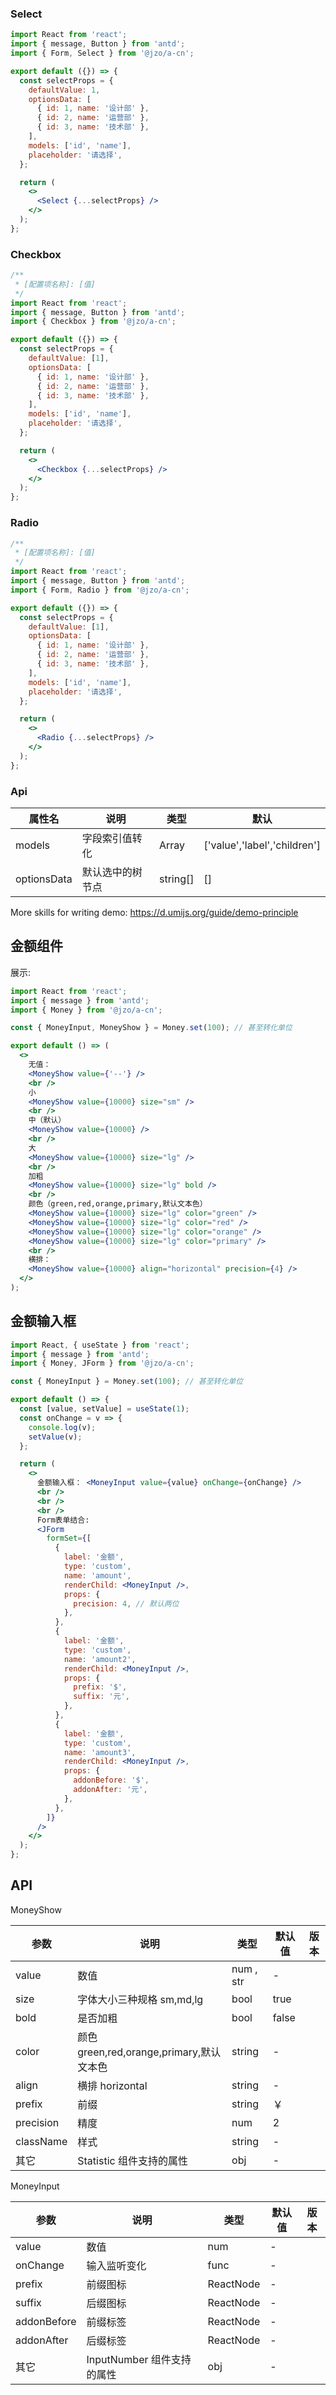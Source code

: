 ### Select

```jsx
import React from 'react';
import { message, Button } from 'antd';
import { Form, Select } from '@jzo/a-cn';

export default ({}) => {
  const selectProps = {
    defaultValue: 1,
    optionsData: [
      { id: 1, name: '设计部' },
      { id: 2, name: '运营部' },
      { id: 3, name: '技术部' },
    ],
    models: ['id', 'name'],
    placeholder: '请选择',
  };

  return (
    <>
      <Select {...selectProps} />
    </>
  );
};
```

### Checkbox

```jsx
/**
 * [配置项名称]: [值]
 */
import React from 'react';
import { message, Button } from 'antd';
import { Checkbox } from '@jzo/a-cn';

export default ({}) => {
  const selectProps = {
    defaultValue: [1],
    optionsData: [
      { id: 1, name: '设计部' },
      { id: 2, name: '运营部' },
      { id: 3, name: '技术部' },
    ],
    models: ['id', 'name'],
    placeholder: '请选择',
  };

  return (
    <>
      <Checkbox {...selectProps} />
    </>
  );
};
```

### Radio

```jsx
/**
 * [配置项名称]: [值]
 */
import React from 'react';
import { message, Button } from 'antd';
import { Form, Radio } from '@jzo/a-cn';

export default ({}) => {
  const selectProps = {
    defaultValue: [1],
    optionsData: [
      { id: 1, name: '设计部' },
      { id: 2, name: '运营部' },
      { id: 3, name: '技术部' },
    ],
    models: ['id', 'name'],
    placeholder: '请选择',
  };

  return (
    <>
      <Radio {...selectProps} />
    </>
  );
};
```

### Api

| 属性名      | 说明             | 类型     | 默认                         |
| ----------- | ---------------- | -------- | ---------------------------- |
| models      | 字段索引值转化   | Array    | ['value','label','children'] |
| optionsData | 默认选中的树节点 | string[] | []                           |

More skills for writing demo: https://d.umijs.org/guide/demo-principle

## 金额组件

展示:

```jsx
import React from 'react';
import { message } from 'antd';
import { Money } from '@jzo/a-cn';

const { MoneyInput, MoneyShow } = Money.set(100); // 甚至转化单位

export default () => (
  <>
    无值：
    <MoneyShow value={'--'} />
    <br />
    小
    <MoneyShow value={10000} size="sm" />
    <br />
    中（默认）
    <MoneyShow value={10000} />
    <br />
    大
    <MoneyShow value={10000} size="lg" />
    <br />
    加粗
    <MoneyShow value={10000} size="lg" bold />
    <br />
    颜色（green,red,orange,primary,默认文本色）
    <MoneyShow value={10000} size="lg" color="green" />
    <MoneyShow value={10000} size="lg" color="red" />
    <MoneyShow value={10000} size="lg" color="orange" />
    <MoneyShow value={10000} size="lg" color="primary" />
    <br />
    横排：
    <MoneyShow value={10000} align="horizontal" precision={4} />
  </>
);
```

## 金额输入框

```jsx
import React, { useState } from 'react';
import { message } from 'antd';
import { Money, JForm } from '@jzo/a-cn';

const { MoneyInput } = Money.set(100); // 甚至转化单位

export default () => {
  const [value, setValue] = useState(1);
  const onChange = v => {
    console.log(v);
    setValue(v);
  };

  return (
    <>
      金额输入框： <MoneyInput value={value} onChange={onChange} />
      <br />
      <br />
      <br />
      Form表单结合:
      <JForm
        formSet={[
          {
            label: '金额',
            type: 'custom',
            name: 'amount',
            renderChild: <MoneyInput />,
            props: {
              precision: 4, // 默认两位
            },
          },
          {
            label: '金额',
            type: 'custom',
            name: 'amount2',
            renderChild: <MoneyInput />,
            props: {
              prefix: '$',
              suffix: '元',
            },
          },
          {
            label: '金额',
            type: 'custom',
            name: 'amount3',
            renderChild: <MoneyInput />,
            props: {
              addonBefore: '$',
              addonAfter: '元',
            },
          },
        ]}
      />
    </>
  );
};
```

## API

MoneyShow

| 参数      | 说明                                     | 类型      | 默认值 | 版本 |
| --------- | ---------------------------------------- | --------- | ------ | ---- |
| value     | 数值                                     | num , str | -      |      |
| size      | 字体大小三种规格 sm,md,lg                | bool      | true   |      |
| bold      | 是否加粗                                 | bool      | false  |      |
| color     | 颜色 green,red,orange,primary,默认文本色 | string    | -      |      |
| align     | 横排 horizontal                          | string    | -      |      |
| prefix    | 前缀                                     | string    | ￥     |      |
| precision | 精度                                     | num       | 2      |      |
| className | 样式                                     | string    | -      |      |
| 其它      | Statistic 组件支持的属性                 | obj       | -      |      |

MoneyInput

| 参数        | 说明                       | 类型      | 默认值 | 版本 |
| ----------- | -------------------------- | --------- | ------ | ---- |
| value       | 数值                       | num       | -      |      |
| onChange    | 输入监听变化               | func      | -      |      |
| prefix      | 前缀图标                   | ReactNode | -      |      |
| suffix      | 后缀图标                   | ReactNode | -      |      |
| addonBefore | 前缀标签                   | ReactNode | -      |      |
| addonAfter  | 后缀标签                   | ReactNode | -      |      |
| 其它        | InputNumber 组件支持的属性 | obj       | -      |      |
